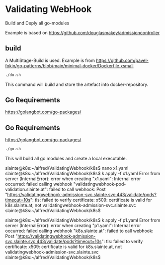 # Validating WebHook

Build and Deply all go-modules

Example is based on https://github.com/douglasmakey/admissioncontroller

## build

A MultiStage-Build is used. Example is from https://github.com/pavel-fokin/go-patterns/blob/main/minimal-docker/Dockerfile.xsmall 

````bash
./do.sh
````
This command will build and store the artefact into docker-repository.

## Go Requirements

https://golangbot.com/go-packages/




## Go Requirements

https://golangbot.com/go-packages/

````bash
./go.sh
````
This will build all go modules and create a local executable.


slainte@k8s:~/alfred/ValidatingWebhook/k8s$ nano x1.yaml
slainte@k8s:~/alfred/ValidatingWebhook/k8s$ k apply -f x1.yaml
Error from server (InternalError): error when creating "x1.yaml": Internal error occurred: failed calling webhook "validatingwebhook-pod-validation.slainte.at": failed to call webhook: Post "https://validatingwebhook-admission-svc.slainte.svc:443/validate/pods?timeout=10s": tls: failed to verify certificate: x509: certificate is valid for k8s.slainte.at, not validatingwebhook-admission-svc.slainte.svc
slainte@k8s:~/alfred/ValidatingWebhook/k8s$ 


slainte@k8s:~/alfred/ValidatingWebhook/k8s$ k apply -f p1.yaml
Error from server (InternalError): error when creating "p1.yaml": Internal error occurred: failed calling webhook "k8s.slainte.at": failed to call webhook: Post "https://validatingwebhook-admission-svc.slainte.svc:443/validate/pods?timeout=10s": tls: failed to verify certificate: x509: certificate is valid for k8s.slainte.at, not validatingwebhook-admission-svc.slainte.svc
slainte@k8s:~/alfred/ValidatingWebhook/k8s$ 


